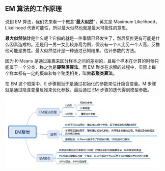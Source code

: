 ## EM 算法的工作原理

说到 EM 算法，我们先来看一个概念“**最大似然**”，英文是 Maximum Likelihood，Likelihood 代表可能性，所以最大似然也就是最大可能性的意思。

**最大似然估计**是什么呢？它指的就是一件事情已经发生了，然后反推更有可能是什么因素造成的。还是用一男一女比较身高为例，假设有一个人比另一个人高，反推他可能是男性。最大似然估计是一种通过已知结果，估计参数的方法。

因为 K-Means 是通过距离来区分样本之间的差别的，且每个样本在计算的时候只能属于一个分类，称之为是**硬聚类算法**。而 EM 聚类在求解的过程中，实际上每个样本都有一定的概率和每个聚类相关，叫做**软聚类算法**。

在 EM 这个框架中，E 步骤相当于是通过初始化的参数来估计隐含变量。M 步骤就是通过隐含变量反推来优化参数。最后通过 EM 步骤的迭代得到模型参数。

![img](assets/d839e80d911add15add41163fa03ee80.png)